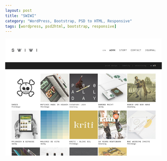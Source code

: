 ```yaml
---
layout: post
title: "SWIWI"
category: "WordPress, Bootstrap, PSD to HTML, Responsive"
tags: [wordpress, psd2html, bootstrap, responsive]
---
```

<a class="thumbnail" href="http://www.swiwi.me/" target="_blank">
  <img src="/screenshots/swiwi.jpg" alt="{{ post.title }}">
</a>
